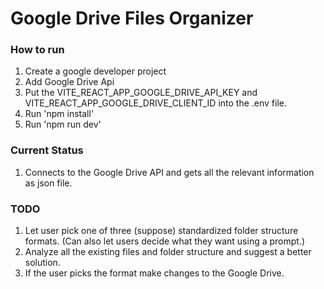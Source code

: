 # Google Drive Files Organizer

### How to run

1. Create a google developer project
2. Add Google Drive Api
3. Put the VITE_REACT_APP_GOOGLE_DRIVE_API_KEY and VITE_REACT_APP_GOOGLE_DRIVE_CLIENT_ID into the .env file.
4. Run 'npm install'
5. Run 'npm run dev'

### Current Status

1. Connects to the Google Drive API and gets all the relevant information as json file.

### TODO

1. Let user pick one of three (suppose) standardized folder structure formats. (Can also let users decide what they want using a prompt.)
2. Analyze all the existing files and folder structure and suggest a better solution.
3. If the user picks the format make changes to the Google Drive.